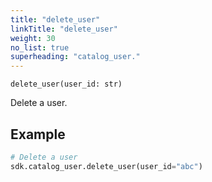 ```yaml
---
title: "delete_user"
linkTitle: "delete_user"
weight: 30
no_list: true
superheading: "catalog_user."
---
```


<!-- TODO -->

``delete_user(user_id: str)``

Delete a user.

## Example

```python
# Delete a user
sdk.catalog_user.delete_user(user_id="abc")
```
